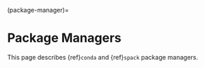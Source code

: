 (package-manager)=
# Package Managers
This page describes {ref}`conda` and {ref}`spack` package managers.



[anaconda]: https://docs.anaconda.com
[conda]: https://docs.conda.io/en/latest/
[miniconda]: https://docs.conda.io/en/latest/miniconda.html
[Should I use Anaconda or Miniconda]: https://docs.conda.io/projects/conda/en/latest/user-guide/install/download.html#anaconda-or-miniconda
[Spack]: https://spack.io/
[Spack documentation]: https://spack.readthedocs.io/en/latest/index.html
[Storage Accessible on Discovery]: ../datamanagement/discovery_storage.md
[New Storage Space request]: https://bit.ly/NURC-NewStorage
[packages]: https://spack.readthedocs.io/en/latest/package_list.html#package-list
[tmux session]: https://alta3.com/posters/tmux.pdf
